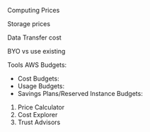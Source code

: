 Computing Prices

Storage prices

Data Transfer cost

BYO vs use existing

Tools
AWS Budgets:

- Cost Budgets:
- Usage Budgets:
- Savings Plans/Reserved Instance Budgets:

1. Price Calculator
2. Cost Explorer
3. Trust Advisors
